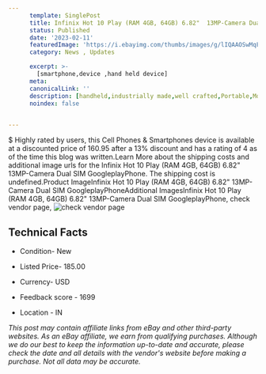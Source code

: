 ```yaml
---
      template: SinglePost
      title: Infinix Hot 10 Play (RAM 4GB, 64GB) 6.82"  13MP-Camera Dual SIM GoogleplayPhone
      status: Published
      date: '2023-02-11'
      featuredImage: 'https://i.ebayimg.com/thumbs/images/g/lIQAAOSwMqFggU31/s-l225.jpg'
      category: News , Updates

      excerpt: >-
        [smartphone,device ,hand held device]
      meta:
      canonicalLink: ''
      description: [handheld,industrially made,well crafted,Portable,Mobile,Compact,Convenient,Lightweight,Maneuverable,Man-portable,Miniature,Carriable,Hand-held,Light,Holdable,Transportable,Mobile device,Pocket-sized,On-the-go,Wireless,Cordless,Compact size,Convenient size, smartphone,device ,hand held device]
      noindex: false

        
---
```

$
    Highly rated by users, this Cell Phones & Smartphones device is available at a discounted price of 160.95 after a 13% discount and has a rating of 4 as of the time this blog was written.Learn More about the shipping costs and additional image urls for the Infinix Hot 10 Play (RAM 4GB, 64GB) 6.82"  13MP-Camera Dual SIM GoogleplayPhone. The shipping cost is undefined.Product ImageInfinix Hot 10 Play (RAM 4GB, 64GB) 6.82"  13MP-Camera Dual SIM GoogleplayPhoneAdditional ImagesInfinix Hot 10 Play (RAM 4GB, 64GB) 6.82"  13MP-Camera Dual SIM GoogleplayPhone, check vendor page, ![check vendor page](https://origin-galleryplus.ebayimg.com/ws/web/184784593415_2_0_1/225x225.jpg,https://origin-galleryplus.ebayimg.com/ws/web/184784593415_3_0_1/225x225.jpg,https://origin-galleryplus.ebayimg.com/ws/web/184784593415_4_0_1/225x225.jpg,https://origin-galleryplus.ebayimg.com/ws/web/184784593415_5_0_1/225x225.jpg,https://origin-galleryplus.ebayimg.com/ws/web/184784593415_6_0_1/225x225.jpg,https://origin-galleryplus.ebayimg.com/ws/web/184784593415_7_0_1/225x225.jpg,https://origin-galleryplus.ebayimg.com/ws/web/184784593415_8_0_1/225x225.jpg,https://origin-galleryplus.ebayimg.com/ws/web/184784593415_9_0_1/225x225.jpg,https://origin-galleryplus.ebayimg.com/ws/web/184784593415_10_0_1/225x225.jpg,https://origin-galleryplus.ebayimg.com/ws/web/184784593415_11_0_1/225x225.jpg,https://origin-galleryplus.ebayimg.com/ws/web/184784593415_12_0_1/225x225.jpg)
    
    

 ## Technical Facts 



     
      

 - Condition- New 


      

 - Listed Price- 185.00 


      

 - Currency- USD 


      

 - Feedback score - 1699 


      

 - Location - IN 


      
      

 *_This post may contain affiliate links from eBay and other third-party websites. As an eBay affiliate, we earn from qualifying purchases. Although we do our best to keep the information up-to-date and accurate, please check the date and all details with the vendor's website before making a purchase. Not all data may be accurate._*



    
    
    
    
    